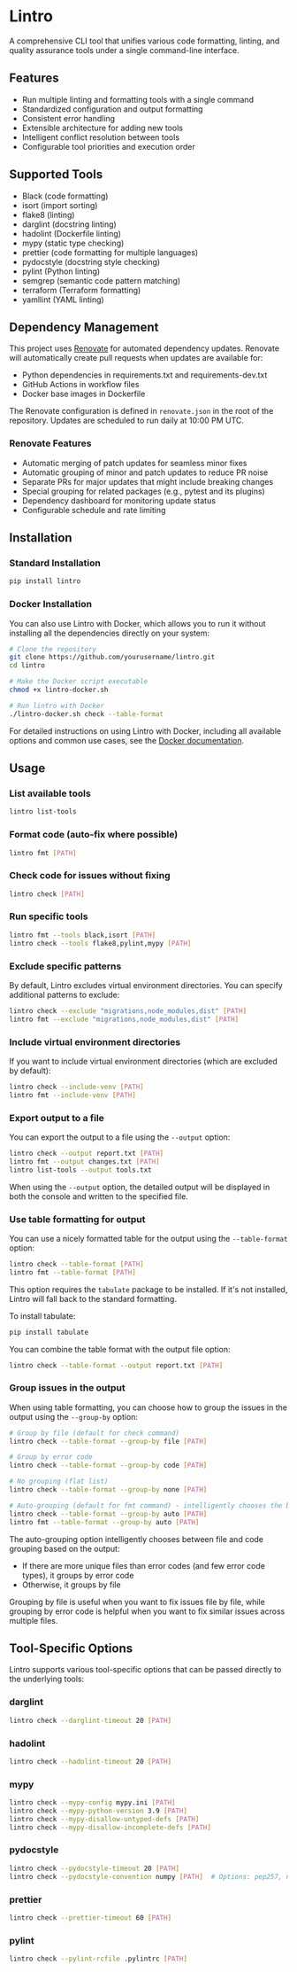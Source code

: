 # Lintro

A comprehensive CLI tool that unifies various code formatting, linting, and quality assurance tools under a single command-line interface.

## Features

- Run multiple linting and formatting tools with a single command
- Standardized configuration and output formatting
- Consistent error handling
- Extensible architecture for adding new tools
- Intelligent conflict resolution between tools
- Configurable tool priorities and execution order

## Supported Tools

- Black (code formatting)
- isort (import sorting)
- flake8 (linting)
- darglint (docstring linting)
- hadolint (Dockerfile linting)
- mypy (static type checking)
- prettier (code formatting for multiple languages)
- pydocstyle (docstring style checking)
- pylint (Python linting)
- semgrep (semantic code pattern matching)
- terraform (Terraform formatting)
- yamllint (YAML linting)

## Dependency Management

This project uses [Renovate](https://github.com/renovatebot/renovate) for automated dependency updates. Renovate will automatically create pull requests when updates are available for:

- Python dependencies in requirements.txt and requirements-dev.txt
- GitHub Actions in workflow files
- Docker base images in Dockerfile

The Renovate configuration is defined in `renovate.json` in the root of the repository. Updates are scheduled to run daily at 10:00 PM UTC.

### Renovate Features

- Automatic merging of patch updates for seamless minor fixes
- Automatic grouping of minor and patch updates to reduce PR noise
- Separate PRs for major updates that might include breaking changes
- Special grouping for related packages (e.g., pytest and its plugins)
- Dependency dashboard for monitoring update status
- Configurable schedule and rate limiting

## Installation

### Standard Installation

```bash
pip install lintro
```

### Docker Installation

You can also use Lintro with Docker, which allows you to run it without installing all the dependencies directly on your system:

```bash
# Clone the repository
git clone https://github.com/yourusername/lintro.git
cd lintro

# Make the Docker script executable
chmod +x lintro-docker.sh

# Run lintro with Docker
./lintro-docker.sh check --table-format
```

For detailed instructions on using Lintro with Docker, including all available options and common use cases, see the [Docker documentation](DOCKER.md).

## Usage

### List available tools

```bash
lintro list-tools
```

### Format code (auto-fix where possible)

```bash
lintro fmt [PATH]
```

### Check code for issues without fixing

```bash
lintro check [PATH]
```

### Run specific tools

```bash
lintro fmt --tools black,isort [PATH]
lintro check --tools flake8,pylint,mypy [PATH]
```

### Exclude specific patterns

By default, Lintro excludes virtual environment directories. You can specify additional patterns to exclude:

```bash
lintro check --exclude "migrations,node_modules,dist" [PATH]
lintro fmt --exclude "migrations,node_modules,dist" [PATH]
```

### Include virtual environment directories

If you want to include virtual environment directories (which are excluded by default):

```bash
lintro check --include-venv [PATH]
lintro fmt --include-venv [PATH]
```

### Export output to a file

You can export the output to a file using the `--output` option:

```bash
lintro check --output report.txt [PATH]
lintro fmt --output changes.txt [PATH]
lintro list-tools --output tools.txt
```

When using the `--output` option, the detailed output will be displayed in both the console and written to the specified file.

### Use table formatting for output

You can use a nicely formatted table for the output using the `--table-format` option:

```bash
lintro check --table-format [PATH]
lintro fmt --table-format [PATH]
```

This option requires the `tabulate` package to be installed. If it's not installed, Lintro will fall back to the standard formatting.

To install tabulate:

```bash
pip install tabulate
```

You can combine the table format with the output file option:

```bash
lintro check --table-format --output report.txt [PATH]
```

### Group issues in the output

When using table formatting, you can choose how to group the issues in the output using the `--group-by` option:

```bash
# Group by file (default for check command)
lintro check --table-format --group-by file [PATH]

# Group by error code
lintro check --table-format --group-by code [PATH]

# No grouping (flat list)
lintro check --table-format --group-by none [PATH]

# Auto-grouping (default for fmt command) - intelligently chooses the best grouping method
lintro check --table-format --group-by auto [PATH]
lintro fmt --table-format --group-by auto [PATH]
```

The auto-grouping option intelligently chooses between file and code grouping based on the output:
- If there are more unique files than error codes (and few error code types), it groups by error code
- Otherwise, it groups by file

Grouping by file is useful when you want to fix issues file by file, while grouping by error code is helpful when you want to fix similar issues across multiple files.

## Tool-Specific Options

Lintro supports various tool-specific options that can be passed directly to the underlying tools:

### darglint

```bash
lintro check --darglint-timeout 20 [PATH]
```

### hadolint

```bash
lintro check --hadolint-timeout 20 [PATH]
```

### mypy

```bash
lintro check --mypy-config mypy.ini [PATH]
lintro check --mypy-python-version 3.9 [PATH]
lintro check --mypy-disallow-untyped-defs [PATH]
lintro check --mypy-disallow-incomplete-defs [PATH]
```

### pydocstyle

```bash
lintro check --pydocstyle-timeout 20 [PATH]
lintro check --pydocstyle-convention numpy [PATH]  # Options: pep257, numpy, google
```

### prettier

```bash
lintro check --prettier-timeout 60 [PATH]
```

### pylint

```bash
lintro check --pylint-rcfile .pylintrc [PATH]
```